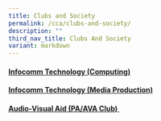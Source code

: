 ```yaml
---
title: Clubs and Society
permalink: /cca/clubs-and-society/
description: ""
third_nav_title: Clubs And Society
variant: markdown
---
```

<h4><u><a title="Infocomm Club" href="/cca/clubs-and-society/infocomm-technology-computing" target="">Infocomm Technology (Computing)</a></u></h4>
<h4><u><a title="Media Resource Club" href="/cca/clubs-and-society/infocommm-technology-media-production" target="">Infocomm Technology (Media Production)</a></u></h4>
<h4><u><a href="/cca/clubs-and-society/audio-visual-aid-pa-ava-club" target="">Audio-Visual Aid (PA/AVA Club)</a>&nbsp;</u></h4>
